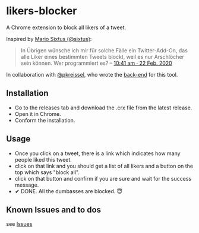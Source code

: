 # likers-blocker
A Chrome extension to block all likers of a tweet.

Inspired by [Mario Sixtus (@sixtus)](https://twitter.com/sixtus):

> In Übrigen wünsche ich mir für solche Fälle ein Twitter-Add-On, das alle Liker eines bestimmten Tweets blockt, weil es nur Arschlöcher sein können. Wer programmiert es?
> – [10:41 am · 22 Feb. 2020](https://twitter.com/sixtus/status/1231152136857231360)

In collaboration with [@pkreissel](https://twitter.com/pkreissel), who wrote the [back-end](https://github.com/pkreissel/ichbinhier_twittertools) for this tool.

## Installation

* Go to the releases tab and download the .crx file from the latest release.
* Open it in Chrome.
* Conform the installation.

## Usage

* Once you click on a tweet, there is a link which indicates how many people liked this tweet.
* click on that link and you should get a list of all likers and a button on the top which says "block all".
* click on that button and confirm if you are sure and wait for the success message.
* ✔ DONE. All the dumbasses are blocked. 😇

## Known Issues and to dos

see [Issues](https://github.com/dmstern/likers-blocker/issues)
